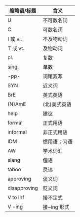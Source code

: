 | 缩略语/标题  | 含义         |
| ------------ | ------------ |
| U            | 不可数名词   |
| C            | 可数名词     |
| I 或 vi.            | 不及物动词   |
| T 或 vt.          | 及物动词     |
| pl.          | 复数         |
| sing.        | 单数         |
| -pp-         | 词尾双写     |
| SYN          | 近义词       |
| BrE          | 英式英语     |
| (N)AmE       | (北)美式英语 |
| help         | 建议         |
|formal|正式用语|
|informal|非正式用语|
| IDM          | 惯用语；习语 |
|AW|学术词汇|
| slang        | 俚语         |
| taboo        | 忌讳         |
|approving|褒义词|
| disapproving | 贬义词       |
| V to inf     | 接不定式     |
| V -ing       | 接~ing 形式  |
